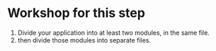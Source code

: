 # Workshop for this step

1. Divide your application into at least two modules, in the same file.
2. then divide those modules into separate files.

